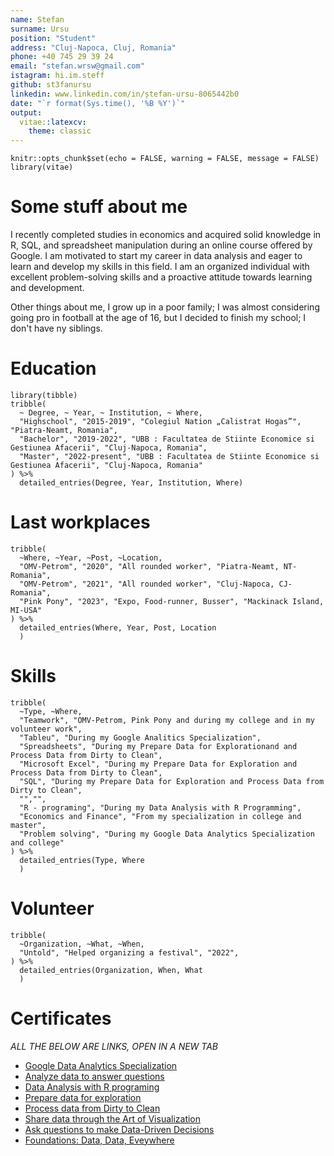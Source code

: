 ```yaml
---
name: Stefan
surname: Ursu
position: "Student"
address: "Cluj-Napoca, Cluj, Romania"
phone: +40 745 29 39 24
email: "stefan.wrsw@gmail.com"
istagram: hi.im.steff
github: st3fanursu
linkedin: www.linkedin.com/in/ștefan-ursu-8065442b0
date: "`r format(Sys.time(), '%B %Y')`"
output: 
  vitae::latexcv:
    theme: classic
---
```


```{r setup, include=FALSE}
knitr::opts_chunk$set(echo = FALSE, warning = FALSE, message = FALSE)
library(vitae)
```

# Some stuff about me

   I recently completed studies in economics and acquired solid knowledge in R, SQL, and spreadsheet manipulation during an online course offered by Google. I am motivated to start my career in data analysis and eager to learn and develop my skills in this field. I am an organized individual with excellent problem-solving skills and a proactive attitude towards learning and development.

Other things about me, I grow up in a poor family; I was almost considering going pro in football at the age of 16, but I decided to finish my school; I don't have ny siblings.

# Education

```{r}
library(tibble)
tribble(
  ~ Degree, ~ Year, ~ Institution, ~ Where,
  "Highschool", "2015-2019", "Colegiul Nation „Calistrat Hogas”", "Piatra-Neamt, Romania",
  "Bachelor", "2019-2022", "UBB : Facultatea de Stiinte Economice si Gestiunea Afacerii", "Cluj-Napoca, Romania",
  "Master", "2022-present", "UBB : Facultatea de Stiinte Economice si Gestiunea Afacerii", "Cluj-Napoca, Romania"
) %>% 
  detailed_entries(Degree, Year, Institution, Where)
```

# Last workplaces

```{r}
tribble(
  ~Where, ~Year, ~Post, ~Location,
  "OMV-Petrom", "2020", "All rounded worker", "Piatra-Neamt, NT-Romania",
  "OMV-Petrom", "2021", "All rounded worker", "Cluj-Napoca, CJ-Romania",
  "Pink Pony", "2023", "Expo, Food-runner, Busser", "Mackinack Island, MI-USA"
) %>% 
  detailed_entries(Where, Year, Post, Location
  )
```

# Skills
```{r, results='asis', out.height="80%"}
tribble(
  ~Type, ~Where,
  "Teamwork", "OMV-Petrom, Pink Pony and during my college and in my volunteer work",
  "Tableu", "During my Google Analitics Specialization",
  "Spreadsheets", "During my Prepare Data for Explorationand and Process Data from Dirty to Clean",
  "Microsoft Excel", "During my Prepare Data for Exploration and Process Data from Dirty to Clean",
  "SQL", "During my Prepare Data for Exploration and Process Data from Dirty to Clean",
  "","",
  "R - programing", "During my Data Analysis with R Programming",
  "Economics and Finance", "From my specialization in college and master",
  "Problem solving", "During my Google Data Analytics Specialization and college"
) %>%
  detailed_entries(Type, Where
  )
```
# Volunteer

```{r}
tribble(
  ~Organization, ~What, ~When,
  "Untold", "Helped organizing a festival", "2022",
) %>%
  detailed_entries(Organization, When, What
  )
```
# Certificates
 *ALL THE BELOW ARE LINKS, OPEN IN A NEW TAB*

* [Google Data Analytics Specialization](https://www.coursera.org/account/accomplishments/specialization/U4EF8A2QLBZF)
* [Analyze data to answer questions](https://www.coursera.org/account/accomplishments/verify/MQGGAWXD3WVU)
* [Data Analysis with R programing](https://www.coursera.org/account/accomplishments/verify/YXB6UPD2J8EQ)
* [Prepare data for exploration](https://www.coursera.org/account/accomplishments/verify/SWC5D38FTK2U)
* [Process data from Dirty to Clean](https://www.coursera.org/account/accomplishments/verify/G7YWK3TFS9GT)
* [Share data through the Art of Visualization](https://www.coursera.org/account/accomplishments/verify/9JZNJ6CB5ASE)
* [Ask questions to make Data-Driven Decisions](https://www.coursera.org/account/accomplishments/verify/SYQRES9WWMU9)
* [Foundations: Data, Data, Eveywhere](https://www.coursera.org/account/accomplishments/verify/W57L9ANJYSA2)
